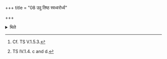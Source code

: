 +++
title = "08 उदु तिष्ठ स्वध्वरोर्ध्व"

+++

<details><summary>थिते</summary>

8. He stands up with the two verses addressed to Savitr̥[^1] beginning with udu tiṣṭha svadhvara and ūrdhva ū ṣu ṇa ūtaye.[^2]   

[^1]: Cf. TS V.1.5.3.  

[^2]: TS IV.1.4. c and d.   
</details>
